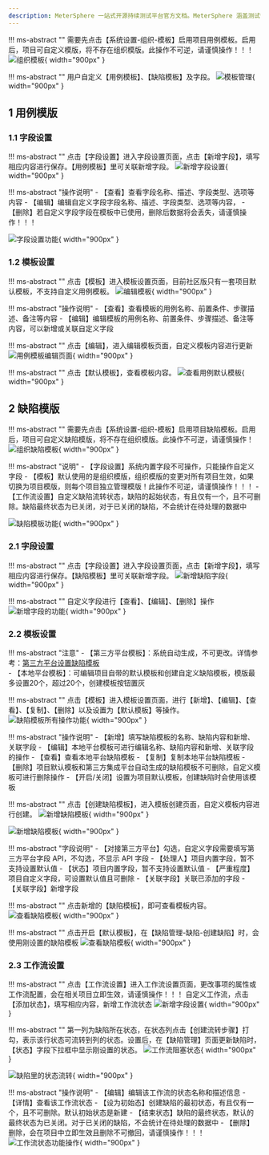```yaml
---
description: MeterSphere 一站式开源持续测试平台官方文档。MeterSphere 涵盖测试管理、接口测试、UI 测试和性能测试等功能，全面兼容 JMeter、Selenium 等主流开源标准，有效助力开发和测试团队充分利用云弹性进行高度可 扩展的自动化测试，加速高质量的软件交付。
---
```


!!! ms-abstract ""
    需要先点击【系统设置-组织-模板】启用项目用例模板。启用后，项目可自定义模版，将不存在组织模版。此操作不可逆，请谨慎操作！！！
![组织模板](../../img/project_management/template_management/组织模板.png){ width="900px" }

!!! ms-abstract ""
    用户自定义【用例模板】、【缺陷模板】及字段。
![模板管理](../../img/project_management/template_management/模板管理.png){ width="900px" }

## 1 用例模版
### 1.1 字段设置
!!! ms-abstract ""
    点击【字段设置】进入字段设置页面，点击【新增字段】，填写相应内容进行保存。【用例模板】里可关联新增字段。
![新增字段设置](../../img/project_management/template_management/新增字段设置.png){ width="900px" }

!!! ms-abstract "操作说明"
    - 【查看】查看字段名称、描述、字段类型、选项等内容
    - 【编辑】编辑自定义字段字段名称、描述、字段类型、选项等内容，
    - 【删除】若自定义字段字段在模板中已使用，删除后数据将会丢失，请谨慎操作！！！

![字段设置功能](../../img/project_management/template_management/字段设置功能.png){ width="900px" }

### 1.2 模板设置
!!! ms-abstract ""
    点击【模板】进入模板设置页面，目前社区版只有一套项目默认模板，不支持自定义用例模板。
![编辑模板](../../img/project_management/template_management/编辑模板.png){ width="900px" }
    
!!! ms-abstract "操作说明"
    - 【查看】查看模板的用例名称、前置条件、步骤描述、备注等内容
    - 【编辑】编辑模板的用例名称、前置条件、步骤描述、备注等内容，可以新增或关联自定义字段

!!! ms-abstract ""
    点击【编辑】，进入编辑模板页面，自定义模板内容进行更新
![用例模板编辑页面](../../img/project_management/template_management/用例模板编辑页面.png){ width="900px" }

!!! ms-abstract ""
    点击【默认模板】，查看模板内容。
![查看用例默认模板](../../img/project_management/template_management/查看用例默认模板.png){ width="900px" }

## 2 缺陷模版
!!! ms-abstract ""
    需要先点击【系统设置-组织-模板】启用项目缺陷模板。启用后，项目可自定义缺陷模版，将不存在组织模版。此操作不可逆，请谨慎操作！
![组织缺陷模板](../../img/project_management/template_management/组织缺陷模板.png){ width="900px" }

!!! ms-abstract "说明"
    - 【字段设置】系统内置字段不可操作，只能操作自定义字段
    - 【模板】默认使用的是组织模版，组织模版的变更对所有项目生效，如果切换为项目模版，则每个项目独立管理模版！此操作不可逆，请谨慎操作！！！
    - 【工作流设置】自定义缺陷流转状态，缺陷的起始状态，有且仅有一个，且不可删除。缺陷最终状态为已关闭，对于已关闭的缺陷，不会统计在待处理的数据中

![缺陷模板功能](../../img/project_management/template_management/缺陷模板功能.png){ width="900px" }

### 2.1 字段设置
!!! ms-abstract ""
    点击【字段设置】进入字段设置页面，点击【新增字段】，填写相应内容进行保存。【缺陷模板】里可关联新增字段。
![新增缺陷字段](../../img/project_management/template_management/新增缺陷字段.png){ width="900px" }

!!! ms-abstract ""
    自定义字段进行【查看】、【编辑】、【删除】操作
![新增字段的功能](../../img/project_management/template_management/新增字段的功能.png){ width="900px" }

### 2.2 模板设置
!!! ms-abstract "注意"
    - 【第三方平台模板】：系统自动生成，不可更改。详情参考：[第三方平台设置缺陷模板](./project_permissions.md/#21)<br>
    - 【本地平台模板】：可编辑项目自带的默认模板和创建自定义缺陷模板，模版最多设置20个，超过20个，创建模板按钮置灰<br>
    
!!! ms-abstract ""
    点击【模板】进入模板设置页面，进行【新增】、【编辑】、【查看】、【复制】、【删除】以及设置为【默认模板】等操作。
![缺陷模板所有操作功能](../../img/project_management/template_management/缺陷模板所有操作功能.png){ width="900px" }

!!! ms-abstract "操作说明"
    - 【新增】填写缺陷模板的名称、缺陷内容和新增、关联字段
    - 【编辑】本地平台模板可进行编辑名称、缺陷内容和新增、关联字段的操作
    - 【查看】查看本地平台缺陷模板
    - 【复制】复制本地平台缺陷模板
    - 【删除】项目默认模板和第三方集成平台自动生成的缺陷模板不可删除，自定义模板可进行删除操作
    - 【开启/关闭】设置为项目默认模板，创建缺陷时会使用该模板

!!! ms-abstract ""
    点击【创建缺陷模板】，进入模板创建页面，自定义模板内容进行创建。
![新增缺陷模板](../../img/project_management/template_management/新增缺陷模板.png){ width="900px" }

![新增缺陷模板](../../img/project_management/template_management/新增缺陷模板勾选第三方平台.png){ width="900px" }

!!! ms-abstract "字段说明"
    - 【对接第三方平台】勾选，自定义字段需要填写第三方平台字段 API，不勾选，不显示 API 字段
    - 【处理人】项目内置字段，暂不支持设置默认值
    - 【状态】项目内置字段，暂不支持设置默认值
    - 【严重程度】项目自定义字段，可设置默认值且可删除
    - 【关联字段】关联已添加的字段
    - 【关联字段】新增字段
    
!!! ms-abstract ""
    点击新增的【缺陷模板】，即可查看模板内容。
![查看缺陷模板](../../img/project_management/template_management/查看缺陷模板.png){ width="900px" }

!!! ms-abstract ""
    点击开启【默认模板】，在【缺陷管理-缺陷-创建缺陷】时，会使用刚设置的缺陷模板
![查看缺陷模板](../../img/project_management/template_management/查看缺陷模板.png){ width="900px" }

### 2.3 工作流设置
!!! ms-abstract ""
    点击【工作流设置】进入工作流设置页面，更改事项的属性或工作流配置，会在相关项目立即生效，请谨慎操作！！！
    自定义工作流，点击【添加状态】，填写相应内容，新增工作流状态
![新增字段设置](../../img/project_management/template_management/创建工作流.png){ width="900px" }

!!! ms-abstract ""
    第一列为缺陷所在状态，在状态列点击【创建流转步骤】打勾，表示该行状态可流转到列的状态。设置后，在【缺陷管理】页面更新缺陷时，【状态】字段下拉框中显示刚设置的状态。
![工作流阻塞状态](../../img/project_management/template_management/工作流阻塞状态.png){ width="900px" }

![缺陷里的状态流转](../../img/project_management/template_management/缺陷里的状态流转.png){ width="900px" }

!!! ms-abstract "操作说明"
    - 【编辑】编辑该工作流的状态名称和描述信息
    - 【详情】查看该工作流状态
    - 【设为初始态】创建缺陷的最初状态，有且仅有一个，且不可删除。默认初始状态是新建
    - 【结束状态】缺陷的最终状态，默认的最终状态为已关闭。对于已关闭的缺陷，不会统计在待处理的数据中
    - 【删除】删除，会在项目中立即生效且删除不可撤回，请谨慎操作！！！
![工作流状态功能操作](../../img/project_management/template_management/工作流状态功能操作.png){ width="900px" }

